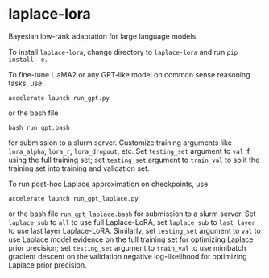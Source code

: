 # laplace-lora
Bayesian low-rank adaptation for large language models

To install `laplace-lora`, change directory to `laplace-lora` and run 
```pip install -e.```

To fine-tune LlaMA2 or any GPT-like model on common sense reasoning tasks, use 
```
accelerate launch run_gpt.py
``` 
or the bash file 
```
bash run_gpt.bash
``` 
for submission to a slurm server. Customize training arguments like `lora_alpha`, `lora_r`, `lora_dropout`, etc. Set `testing_set` argument to `val` if using the full training set; set `testing_set` argument to `train_val` to split the training set into training and validation set.

To run post-hoc Laplace approximation on checkpoints, use 
``` 
accelerate launch run_gpt_laplace.py
``` 
or the bash file `run_gpt_laplace.bash` for submission to a slurm server. Set `laplace_sub` to `all` to use full Laplace-LoRA; set `laplace_sub` to `last_layer` to use last layer Laplace-LoRA. Similarly, set  `testing_set` argument to `val` to use Laplace model evidence on the full training set for optimizing Laplace prior precision; set `testing_set` argument to `train_val` to use minibatch gradient descent on the validation negative log-likelihood for optimizing Laplace prior precision.